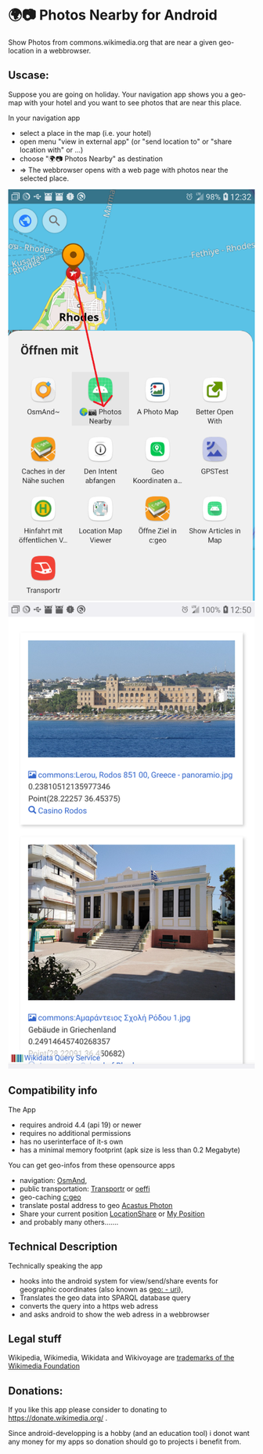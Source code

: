 # 🌍📷 Photos Nearby for Android

Show Photos from commons.wikimedia.org that are near a given geo-location in a webbrowser.

## Uscase: 

Suppose you are going on holiday. Your navigation app shows you a geo-map with your hotel
and you want to see photos that are near this place.

In your navigation app

* select a place in the map (i.e. your hotel)
* open menu "view in external app" (or "send location to" or "share location with" or ...)
* choose "🌍📷 Photos Nearby" as destination 
* => The webbrowser opens with a web page with photos near the selected place.  

![](https://raw.githubusercontent.com/k3b/geo2url/master/fastlane/metadata/android/en-US/images/phoneScreenshots/1-ShareInNaviApp.png)
![](https://raw.githubusercontent.com/k3b/geo2url/master/fastlane/metadata/android/en-US/images/phoneScreenshots/2-PhotosFoundInWebBrowser.png)


## Compatibility info

The App 

* requires android 4.4 (api 19) or newer
* requires no additional permissions
* has no userinterface of it-s own
* has a minimal memory footprint (apk size is less than 0.2 Megabyte)

You can get geo-infos from these opensource apps

* navigation: [OsmAnd](https://f-droid.org/packages/net.osmand.plus/),
* public transportation: [Transportr](https://f-droid.org/packages/de.grobox.liberario) or [oeffi](https://f-droid.org/packages/de.schildbach.oeffi)
* geo-caching [c:geo](https://apt.izzysoft.de/fdroid/index/apk/cgeo.geocaching)
* translate postal address to geo [Acastus Photon ](https://f-droid.org/packages/name.gdr.acastus_photon)
* Share your current position [LocationShare](https://f-droid.org/packages/ca.cmetcalfe.locationshare) or [My Position](https://f-droid.org/packages/net.mypapit.mobile.myposition)
* and probably many others.......

## Technical Description

Technically speaking the app

* hooks into the android system for view/send/share events for geographic coordinates (also known as [geo: - uri](https://en.wikipedia.org/wiki/Geo_URI_scheme)),
* Translates the geo data into SPARQL database query
* converts the query into a https web adress
* and asks android to show the web adress in a webbrowser

## Legal stuff

Wikipedia, Wikimedia, Wikidata and Wikivoyage are  [trademarks of the Wikimedia Foundation](https://foundation.wikimedia.org/wiki/Wikimedia_trademarks)

## Donations:

If you like this app please consider to donating to https://donate.wikimedia.org/ .

Since android-developping is a hobby (and an education tool) i donot want any
money for my apps so donation should go to projects i benefit from.

